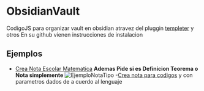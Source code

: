 # ObsidianVault
CodigoJS para organizar vault en obsidian atravez del pluggin [templeter](https://github.com/SilentVoid13/Templater) y otros 
En su github vienen instrucciones de instalacion 

## Ejemplos
- [Crea Nota Escolar Matematica](https://github.com/Byc-tor/ObsidianVault/blob/main/tp.Materia_TipoDeNota) **Ademas Pide si es Definicion Teorema o Nota simplemente**
![EjemploNotaTipo](https://user-images.githubusercontent.com/102017108/218908494-d91c9ad1-2e64-45d7-9df8-60ede9e0206a.png)
-[Crea nota para codigos](https://github.com/Byc-tor/ObsidianVault/blob/main/tp.Note_Code) y con parametros dados de a cuerdo al lenguaje 
